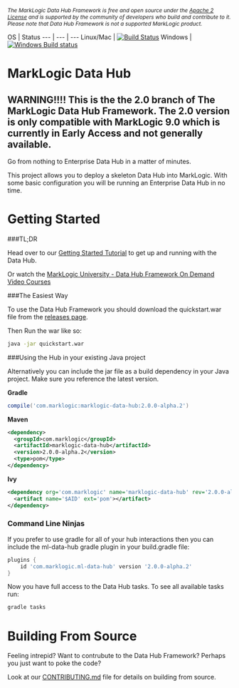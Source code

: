 <p style="font-style: italic; font-size:12px;">The MarkLogic Data Hub Framework is free and open source under the <a href="https://github.com/marklogic/marklogic-data-hub/blob/master/LICENSE">Apache 2 License</a> and is supported by the community of developers who build and contribute to it. Please note that Data Hub Framework is not a supported MarkLogic product.</p>

OS | Status
--- | --- | ---
Linux/Mac | [![Build Status](https://travis-ci.org/marklogic/marklogic-data-hub.svg?branch=2.0-develop)](https://travis-ci.org/marklogic/marklogic-data-hub)
Windows | [![Windows Build status](https://ci.appveyor.com/api/projects/status/kgj0k5na59uhkvbv?svg=true)](https://ci.appveyor.com/project/paxtonhare/marklogic-data-hub)

# MarkLogic Data Hub

## WARNING!!!! This is the the 2.0 branch of The MarkLogic Data Hub Framework. The 2.0 version is only compatible with MarkLogic 9.0 which is currently in Early Access and not generally available.

Go from nothing to Enterprise Data Hub in a matter of minutes.  

This project allows you to deploy a skeleton Data Hub into MarkLogic. With some basic configuration you will be running an Enterprise Data Hub in no time.



# Getting Started

###TL;DR

Head over to our [Getting Started Tutorial](https://marklogic.github.io/marklogic-data-hub/) to get up and running with the Data Hub.

Or watch the [MarkLogic University - Data Hub Framework On Demand Video Courses](http://mlu.marklogic.com/ondemand/index.xqy?q=Series%3A%22Operational%20Data%20Hubs%22)

###The Easiest Way

To use the Data Hub Framework you should download the quickstart.war file from the [releases page](https://github.com/marklogic/marklogic-data-hub/releases).

Then Run the war like so:

```bash
java -jar quickstart.war
```

###Using the Hub in your existing Java project

Alternatively you can include the jar file as a build dependency in your Java project. Make sure you reference the latest version.

**Gradle**

```groovy
compile('com.marklogic:marklogic-data-hub:2.0.0-alpha.2')
```

**Maven**

```xml
<dependency>
  <groupId>com.marklogic</groupId>
  <artifactId>marklogic-data-hub</artifactId>
  <version>2.0.0-alpha.2</version>
  <type>pom</type>
</dependency>
```

**Ivy**

```xml
<dependency org='com.marklogic' name='marklogic-data-hub' rev='2.0.0-alpha.2'>
  <artifact name='$AID' ext='pom'></artifact>
</dependency>
```

### Command Line Ninjas

If you prefer to use gradle for all of your hub interactions then you can include the ml-data-hub gradle plugin in your build.gradle file:

```groovy
plugins {
    id 'com.marklogic.ml-data-hub' version '2.0.0-alpha.2'
}
```

Now you have full access to the Data Hub tasks. To see all available tasks run:

```bash
gradle tasks
```

# Building From Source

Feeling intrepid? Want to contrubute to the Data Hub Framework? Perhaps you just want to poke the code?

Look at our [CONTRIBUTING.md](https://github.com/marklogic/marklogic-data-hub/blob/2.0-master/CONTRIBUTING.md#building-the-framework-from-source) file for details on building from source.
